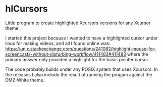 # hlCursors
Little program to create highlighted Xcursors versions for any Xcursor theme.

I started this project because I wanted to have a highlighted cursor under linux for making videos, and all I found online was: https://unix.stackexchange.com/questions/241082/highlight-mouse-for-screencasts-without-disturbing-workflow/411483#411483 where the primary answer only provided a highlight for the basic pointer cursor.

The code probably builds under any POSIX system that uses Xcursors. In the releases I also include the result of running the progam against the DMZ-White theme. 
